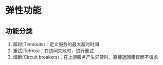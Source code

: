 # 弹性功能

## 功能分类
1. 超时(Timeouts)：定义服务的最大超时时间
2. 重试(Tetries)：在访问失败时，进行重试
3. 熔断(Circuit breakers)：在上游服务产生异常时，直接返回错误而不请求

